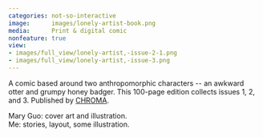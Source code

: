 ```yaml
---
categories: not-so-interactive
image:      images/lonely-artist-book.png
media:      Print & digital comic
nonfeature: true
view:
- images/full_view/lonely-artist,-issue-2-1.png
- images/full_view/lonely-artist,-issue-3.png
---
```

A comic based around two anthropomorphic characters -- an awkward otter and
grumpy honey badger. This 100-page edition collects issues 1, 2, and 3.
Published by [CHROMA](https://chroma.nz/). 

Mary Guo: cover art and illustration.  
Me: stories, layout, some illustration.
